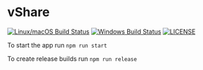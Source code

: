 # vShare

[![Linux/macOS Build Status](https://img.shields.io/travis/vShareApp/vShare-electron.svg?maxAge=3600&label=Linux%20/%20macOS&style=flat-square)](https://travis-ci.org/vShareApp/vShare-electron)
[![Windows Build Status](https://img.shields.io/appveyor/ci/vShareApp/vShare-electron/master.svg?maxAge=3600&label=Windows&style=flat-square)](https://ci.appveyor.com/project/vShareApp/vshare-electron)
[![LICENSE](https://img.shields.io/github/license/vShareApp/vShare-electron.svg?style=flat-square&colorB=blue)](https://github.com/vShareApp/vShare-electron/blob/master/LICENSE)


To start the app run `npm run start`

To create release builds run `npm run release` 
